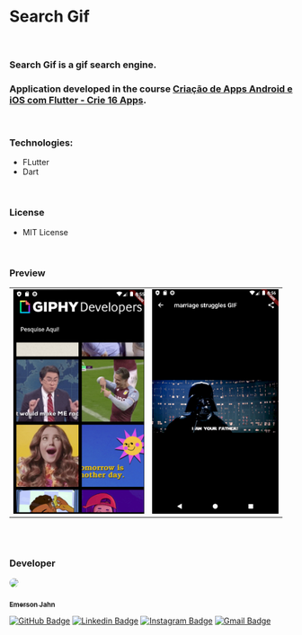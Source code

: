 # Search Gif

<br>

### Search Gif is a gif search engine.

### Application developed in the course [Criação de Apps Android e iOS com Flutter - Crie 16 Apps](https://www.udemy.com/course/curso-completo-flutter-app-android-ios/).

<br>

### Technologies:
- FLutter
- Dart

<br>

### License
- MIT License

<br>

### Preview
<table>
    <tr>
        <td>
            <img src="./images/gif1.png" alt="Preview" height="400"/>
        </td>
        <td>
            <img src="./images/gif2.png" alt="Preview" height="400"/>
        </td>
    </tr>
</table>

<br>
<br>

### Developer
<a href="https://github.com/EmersonJahn">
<img style="border-radius: 50%;" src="https://avatars3.githubusercontent.com/u/68763696?s=400&u=c823bbab5b472417b5d7883037989fd503be07c2&v=4" width="100px">

<br>

<sub><b>Emerson Jahn</b></sub></a> <a href="https://github.com/EmersonJahn" title="GitHub"></a>

[![GitHub Badge](https://img.shields.io/badge/-black?style=flat-square&logo=GitHub&logoColor=white&link=https://github.com/EmersonJahn//)](https://github.com/EmersonJahn/) 
[![Linkedin Badge](https://img.shields.io/badge/-blue?style=flat-square&logo=Linkedin&logoColor=white&link=https://www.linkedin.com/in/emerson-jahn-76285a180//)](https://www.linkedin.com/in/emerson-jahn-76285a180/) 
[![Instagram Badge](https://img.shields.io/badge/-blueviolet?style=flat-square&logo=Instagram&logoColor=white&link=https://www.instagram.com/emerson_jahn//)](https://www.instagram.com/emerson_jahn) 
[![Gmail Badge](https://img.shields.io/badge/-c14438?style=flat-square&logo=Gmail&logoColor=white&link=mailto:emersonajahn.com)](mailto:emersonajahn@gmail.com)